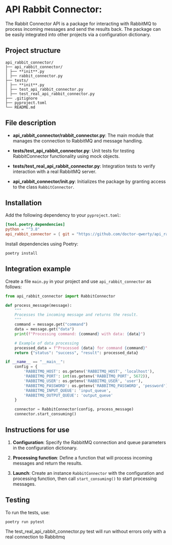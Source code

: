 # API Rabbit Connector:
The Rabbit Connector API is a package for interacting with RabbitMQ to process incoming messages and send the results back. The package can be easily integrated into other projects via a configuration dictionary.

## Project structure

```
api_rabbit_connector/  
├── api_rabbit_connector/  
│ ├── **init**.py  
│ ├── rabbit_connector.py  
├── tests/  
│ ├── **init**.py  
│ ├── test_api_rabbit_connector.py  
│ ├── test_real_api_rabbit_connector.py  
├── .gitignore  
├── pyproject.toml  
└── README.md
```
## File description

- **api_rabbit_connector/rabbit_connector.py**: The main module that manages the connection to RabbitMQ and message handling.
- **tests/test_api_rabbit_connector.py**: Unit tests for testing RabbitConnector functionality using mock objects.

- **tests/test_real_api_rabbit_connector.py**: Integration tests to verify interaction with a real RabbitMQ server.

- **api_rabbit_connector/__init__.py**: Initializes the package by granting access to the class `RabbitConnector`.


## Installation

Add the following dependency to your `pyproject.toml`:

```toml
[tool.poetry.dependencies]
python = "^3.8"
api_rabbit_connector = { git = "https://github.com/doctor-qwerty/api_rabbit_connector.git", branch = "master" }
```

Install dependencies using Poetry:
```
poetry install
```

## Integration example

Create a file `main.py` in your project and use `api_rabbit_connector` as follows:

```python
from api_rabbit_connector import RabbitConnector

def process_message(message):
    """
    Processes the incoming message and returns the result.
    """
    command = message.get("command")
    data = message.get("data")
    print(f"Processing command: {command} with data: {data}")

    # Example of data processing
    processed_data = f"Processed {data} for command {command}"
    return {"status": "success", "result": processed_data}

if __name__ == "__main__":
    config = {
        'RABBITMQ_HOST': os.getenv('RABBITMQ_HOST', 'localhost'),
        'RABBITMQ_PORT': int(os.getenv('RABBITMQ_PORT', 5672)),
        'RABBITMQ_USER': os.getenv('RABBITMQ_USER', 'user'),
        'RABBITMQ_PASSWORD': os.getenv('RABBITMQ_PASSWORD', 'pessword'),
        'RABBITMQ_INPUT_QUEUE': 'input_queue',
        'RABBITMQ_OUTPUT_QUEUE': 'output_queue'
    }

    connector = RabbitConnector(config, process_message)
    connector.start_consuming()
```
## Instructions for use

1.  **Configuration**: Specify the RabbitMQ connection and queue parameters in the configuration dictionary.
    
2.  **Processing function**: Define a function that will process incoming messages and return the results.
    
3.  **Launch**: Create an instance  `RabbitConnector`  with the configuration and processing function, then call  `start_consuming()`  to start processing messages.

## Testing

To run the tests, use:
```
poetry run pytest
```
The test_real_api_rabbit_connector.py test will run without errors only with a real connection to Rabbitmq

